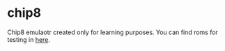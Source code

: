 # chip8
Chip8 emulaotr created only for learning purposes.
You can find roms for testing in [here](https://github.com/kripod/chip8-roms).
